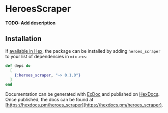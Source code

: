 # HeroesScraper

**TODO: Add description**

## Installation

If [available in Hex](https://hex.pm/docs/publish), the package can be installed
by adding `heroes_scraper` to your list of dependencies in `mix.exs`:

```elixir
def deps do
  [
    {:heroes_scraper, "~> 0.1.0"}
  ]
end
```

Documentation can be generated with [ExDoc](https://github.com/elixir-lang/ex_doc)
and published on [HexDocs](https://hexdocs.pm). Once published, the docs can
be found at [https://hexdocs.pm/heroes_scraper](https://hexdocs.pm/heroes_scraper).

